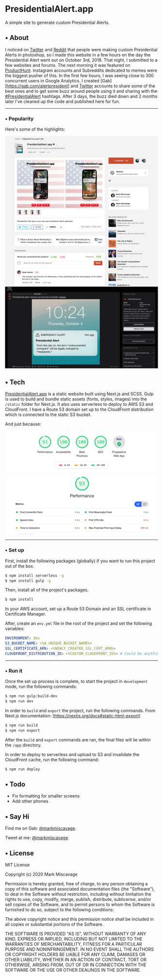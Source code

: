 # PresidentialAlert.app

A simple site to generate custom Presidential Alerts.

## • About

I noticed on [Twitter](https://twitter.com/search?f=tweets&q=PresidentialAlert) and [Reddit](https://www.reddit.com/search?q=presidentialalert) that people were making custom Presidential Alerts in photoshop, so I made this website in a few hours on the day the Presidential Alert went out on October 3rd, 2018. That night, I submitted to a few websites and forums. The next morning it was featured on [ProductHunt](https://www.producthunt.com/posts/presidentialalert-app). Instagram accounts and Subreddits dedicated to memes were the biggest pusher of this. In the first few hours, I was seeing close to 300 concurrent users in Google Analytics. I created [Gab][https://gab.com/alertpresident] and
[Twitter](https://twitter.com/alertpresident) accounts to share some of the best ones and to get some buzz around people using it and sharing with the [#PresidentialAlert](https://twitter.com/search?f=tweets&q=PresidentialAlert) hashtags. After 3 days, the buzz died down and 2 months later I've cleaned up the code and published here for fun.

___
### • Popularity

Here's some of the highlights:

![Product Hunt Post](https://github.com/miscavage/PresidentialAlert.app/raw/master/readme/presidential-alert-product-hunt-post.png)
![r/MemeEconomy](https://github.com/miscavage/PresidentialAlert.app/raw/master/readme/reddit-meme-economy-post.jpg)

## • Tech

[PresidentialAlert.app](https://www.presidentialalert.app) is a static website built using Next.js and SCSS. Gulp is used to build and bundle static assets (fonts, styles, images) into the `/static` folder for Next.js. It also uses serverless to deploy to AWS S3 and CloudFront. I have a Route 53 domain set up to the CloudFront distribution which is connected to the static S3 bucket.

And just because:

![Audit](https://github.com/miscavage/PresidentialAlert.app/raw/master/readme/presidential-alert-web-audit.png)

___
### • Set up

First, install the following packages (globally) if you want to run this project out of the box.

```bash
$ npm install serverless -g
$ npm install gulp -g
```

Then, install all of the project's packages.

```bash
$ npm install
```

In your AWS account, set up a Route 53 Domain and an SSL certificate in Certificate Manager.

After, create an `env.yml` file in the root of the project and set the following variables:

```yaml
ENVIRONMENT: dev
S3_BUCKET_NAME: <%A_UNIQUE_BUCKET_NAME%>
SSL_CERTIFICATE_ARN: <%NEWLY_CREATED_SSL_CERT_ARN%> 
CLOUDFRONT_DISTRIBUTION_ID: <%CUSTOM_CLOUDFRONT_ID%> # Could be anything
```

___
### • Run it

Once the set up process is complete, to start the project in `development` mode, run the following commands:

```bash
$ npm run gulp:build-dev
$ npm run dev
```

In order to `build` and `export` the project, run the following commands. From Next.js documentation: [https://nextjs.org/docs#static-html-export]

```bash
$ npm run build
$ npm run export
```

After the `build` and `export` commands are ran, the final files will lie within the `/app` directory.

In order to deploy to serverless and upload to S3 and invalidate the CloudFront cache, run the following command:

```bash
$ npm run deploy
```

## • Todo

- Fix formatting for smaller screens
- Add other phones

## • Say Hi

Find me on Gab: [@markmiscavage](https://gab.com/markmiscavage).

Tweet at me: [@markmiscavage](https://twitter.com/markmiscavage).

## • License

MIT License

Copyright (c) 2020 Mark Miscavage

Permission is hereby granted, free of charge, to any person obtaining a copy
of this software and associated documentation files (the "Software"), to deal
in the Software without restriction, including without limitation the rights
to use, copy, modify, merge, publish, distribute, sublicense, and/or sell
copies of the Software, and to permit persons to whom the Software is
furnished to do so, subject to the following conditions:

The above copyright notice and this permission notice shall be included in all
copies or substantial portions of the Software.

THE SOFTWARE IS PROVIDED "AS IS", WITHOUT WARRANTY OF ANY KIND, EXPRESS OR
IMPLIED, INCLUDING BUT NOT LIMITED TO THE WARRANTIES OF MERCHANTABILITY,
FITNESS FOR A PARTICULAR PURPOSE AND NONINFRINGEMENT. IN NO EVENT SHALL THE
AUTHORS OR COPYRIGHT HOLDERS BE LIABLE FOR ANY CLAIM, DAMAGES OR OTHER
LIABILITY, WHETHER IN AN ACTION OF CONTRACT, TORT OR OTHERWISE, ARISING FROM,
OUT OF OR IN CONNECTION WITH THE SOFTWARE OR THE USE OR OTHER DEALINGS IN THE
SOFTWARE.
